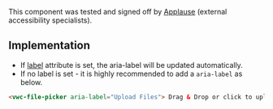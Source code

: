 <vwc-note connotation="success" headline="No issues found">
  <vwc-icon name="check-solid" connotation="success" label="Passed Accessibility Testing" slot="icon" size="0"></vwc-icon>
  <p>This component was tested and signed off by <a href="https://www.applause.com/">Applause</a> (external accessibility specialists).</p>
</vwc-note>

## Implementation

- If [label](#label) attribute is set, the aria-label will be updated automatically.
- If no label is set - it is highly recommended to add a `aria-label` as below.

```html
<vwc-file-picker aria-label="Upload Files"> Drag & Drop or click to upload </vwc-file-picker>
```
